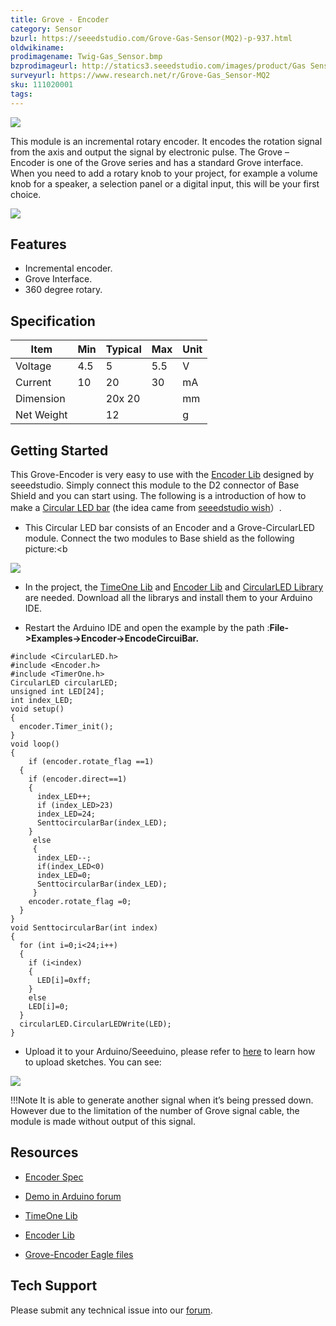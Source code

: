 ```yaml
---
title: Grove - Encoder
category: Sensor
bzurl: https://seeedstudio.com/Grove-Gas-Sensor(MQ2)-p-937.html
oldwikiname:
prodimagename: Twig-Gas_Sensor.bmp
bzprodimageurl: http://statics3.seeedstudio.com/images/product/Gas Sensor MQ.jpg
surveyurl: https://www.research.net/r/Grove-Gas_Sensor-MQ2
sku: 111020001
tags:
---
```


![](https://statics3.seeedstudio.com/images/product/Grove%20Encoder.jpg)



This module is an incremental rotary encoder. It encodes the rotation signal from the axis and output the signal by electronic pulse. The Grove – Encoder is one of the Grove series and has a standard Grove interface.
When you need to add a rotary knob to your project, for example a volume knob for a speaker, a selection panel or a digital input, this will be your first choice.

[![](https://github.com/SeeedDocument/Seeed-WiKi/raw/master/docs/images/300px-Get_One_Now_Banner-ragular.png)](https://www.seeedstudio.com/Grove-Encoder-p-1352.html)

## Features

*   Incremental encoder.
*   Grove Interface.
*   360 degree rotary.

## Specification

| Item | Min | Typical | Max | Unit |
|--|--|--|--|--|
| Voltage | 4.5 | 5 | 5.5 | V |
| Current | 10 | 20 | 30 | mA |
| Dimension | |20x 20 | |mm |
| Net Weight || 12 || g |

## Getting Started

This Grove-Encoder is very easy to use with the [Encoder Lib](https://seeeddoc.github.io/Grove-Encoder/res/Encoder.zip) designed by seeedstudio. Simply connect this module to the D2 connector of Base Shield and you can start using. The following is a introduction of how to make a [Circular LED bar](https://www.seeedstudio.com/Grove-Circular-LED-p-1353.html) (the idea came from [seeedstudio wish](http://www.seeedstudio.com/wish/)）.

*   This Circular LED bar consists of an Encoder and a Grove-CircularLED module. Connect the two modules to Base shield as the following picture:<b

![](https://seeeddoc.github.io/Grove-Encoder/img/Cirhard.jpg)

*   In the project, the [TimeOne Lib](https://seeeddoc.github.io/Grove-Encoder/res/TimerOne.zip) and [Encoder Lib](https://seeeddoc.github.io/Grove-Encoder/res/Encoder.zip) and [CircularLED Library](https://seeeddoc.github.io/Grove-Encoder/res/CircularLED.zip) are needed. Download all the librarys and install them to your Arduino IDE.

*   Restart the Arduino IDE and open the example by the path :**File->Examples->Encoder->EncodeCircuiBar.**

```
#include <CircularLED.h>
#include <Encoder.h>
#include <TimerOne.h>
CircularLED circularLED;
unsigned int LED[24];
int index_LED;
void setup()
{
  encoder.Timer_init();
}
void loop()
{
    if (encoder.rotate_flag ==1)
  {
    if (encoder.direct==1)
    {
      index_LED++;
      if (index_LED>23)
      index_LED=24;
      SenttocircularBar(index_LED);
    }
     else
     {
      index_LED--;
      if(index_LED<0)
      index_LED=0;
      SenttocircularBar(index_LED);
     }
    encoder.rotate_flag =0;
  }
}
void SenttocircularBar(int index)
{
  for (int i=0;i<24;i++)
  {
    if (i<index)
    {
      LED[i]=0xff;
    }
    else
    LED[i]=0;
  }
  circularLED.CircularLEDWrite(LED);
}
```

*   Upload it to your Arduino/Seeeduino, please refer to [here](https://seeeddoc.github.io/Upload_Code) to learn how to upload sketches. You can see:

![](https://seeeddoc.github.io/Grove-Encoder/img/EncoderAndCircular_LED.gif)

!!!Note
  It is able to generate another signal when it’s being pressed down. However due to the limitation of the number of Grove signal cable, the module is made without output of this signal.

## Resources

*   [Encoder Spec](https://seeeddoc.github.io/Grove-Encoder/res/Encoder_Spe.zip)

*   [Demo in Arduino forum](http://www.arduino.cc/playground/Main/RotaryEncoders)

*   [TimeOne Lib](https://seeeddoc.github.io/Grove-Encoder/res/TimerOne.zip)

*   [Encoder Lib](https://seeeddoc.github.io/Grove-Encoder/res/Encoder.zip)

*   [Grove-Encoder Eagle files](https://seeeddoc.github.io/Grove-Encoder/res/Grove-Encoder_eagle_files.zip)


## Tech Support
Please submit any technical issue into our [forum](http://forum.seeedstudio.com/).
